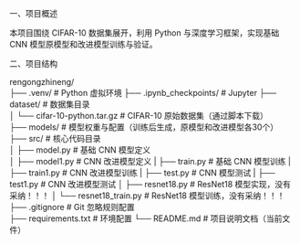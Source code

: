 一、项目概述

本项目围绕 CIFAR-10 数据集展开，利用 Python 与深度学习框架，实现基础 CNN 模型原模型和改进模型训练与验证。

二、项目结构

rengongzhineng/  
├── .venv/              # Python 虚拟环境
├── .ipynb_checkpoints/ # Jupyter
├── dataset/            # 数据集目录  
│   └── cifar-10-python.tar.gz # CIFAR-10 原始数据集（通过脚本下载）  
├── models/             # 模型权重与配置（训练后生成，原模型和改进模型各30个）  
├── src/                # 核心代码目录  
│   ├── model.py        # 基础 CNN 模型定义  
│   ├── model1.py       # CNN 改进模型定义
|   ├── train.py        # 基础 CNN 模型训练
|   ├── train1.py       # CNN 改进模型训练
|   ├── test.py         # CNN 模型测试
|   ├── test1.py        # CNN 改进模型测试
│   ├── resnet18.py     # ResNet18 模型实现，没有采纳！！！
│   └── resnet18_train.py  # ResNet18 模型训练，没有采纳！！！
├── .gitignore          # Git 忽略规则配置  
├── requirements.txt    # 环境配置
└── README.md           # 项目说明文档（当前文件）  
